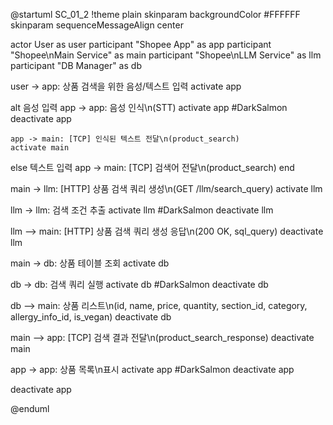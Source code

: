 @startuml SC_01_2
!theme plain
skinparam backgroundColor #FFFFFF
skinparam sequenceMessageAlign center

actor User as user
participant "Shopee App" as app
participant "Shopee\nMain Service" as main
participant "Shopee\nLLM Service" as llm
participant "DB Manager" as db

user -> app: 상품 검색을 위한 음성/텍스트 입력
activate app

alt 음성 입력
    app -> app: 음성 인식\n(STT)
    activate app #DarkSalmon
    deactivate app
    
    app -> main: [TCP] 인식된 텍스트 전달\n(product_search)
    activate main
else 텍스트 입력
    app -> main: [TCP] 검색어 전달\n(product_search)
end

main -> llm: [HTTP] 상품 검색 쿼리 생성\n(GET /llm/search_query)
activate llm

llm -> llm: 검색 조건 추출
activate llm #DarkSalmon
deactivate llm

llm --> main: [HTTP] 상품 검색 쿼리 생성 응답\n(200 OK, sql_query)
deactivate llm

main -> db: 상품 테이블 조회
activate db

db -> db: 검색 쿼리 실행
activate db #DarkSalmon
deactivate db

db --> main: 상품 리스트\n(id, name, price, quantity, section_id, category, allergy_info_id, is_vegan)
deactivate db

main --> app: [TCP] 검색 결과 전달\n(product_search_response)
deactivate main

app -> app: 상품 목록\n표시
activate app #DarkSalmon
deactivate app

deactivate app

@enduml
